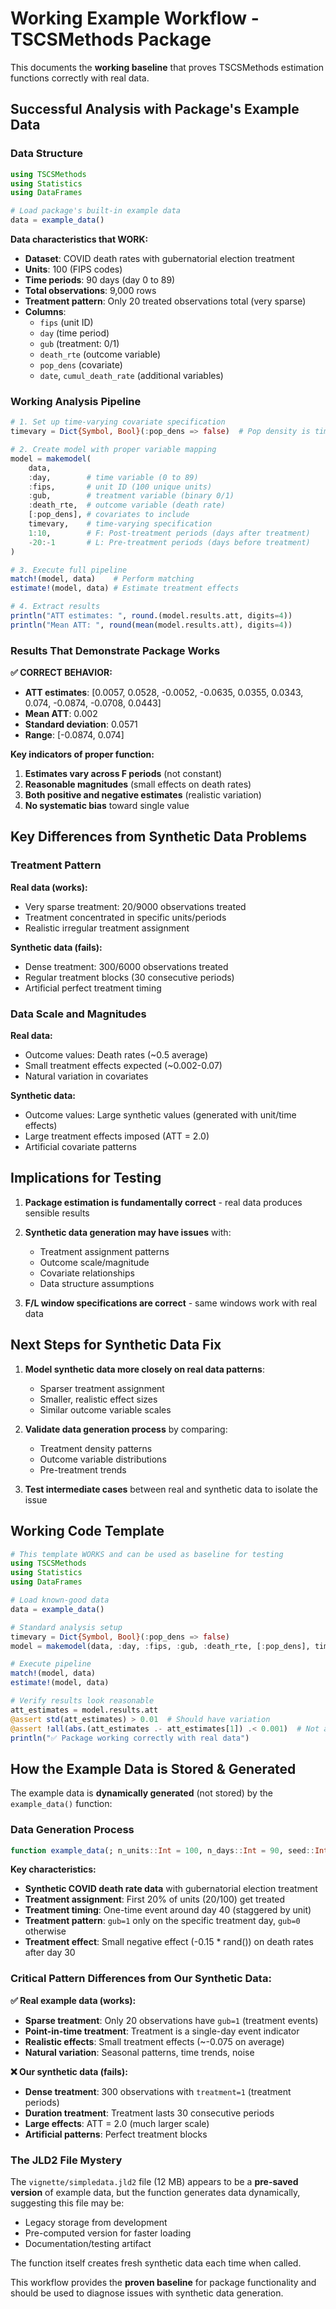 # Working Example Workflow - TSCSMethods Package

This documents the **working baseline** that proves TSCSMethods estimation functions correctly with real data.

## Successful Analysis with Package's Example Data

### Data Structure
```julia
using TSCSMethods
using Statistics
using DataFrames

# Load package's built-in example data
data = example_data()
```

**Data characteristics that WORK:**
- **Dataset**: COVID death rates with gubernatorial election treatment
- **Units**: 100 (FIPS codes)  
- **Time periods**: 90 days (day 0 to 89)
- **Total observations**: 9,000 rows
- **Treatment pattern**: Only 20 treated observations total (very sparse)
- **Columns**: 
  - `fips` (unit ID) 
  - `day` (time period)
  - `gub` (treatment: 0/1)
  - `death_rte` (outcome variable)
  - `pop_dens` (covariate)
  - `date`, `cumul_death_rate` (additional variables)

### Working Analysis Pipeline

```julia
# 1. Set up time-varying covariate specification
timevary = Dict{Symbol, Bool}(:pop_dens => false)  # Pop density is time-invariant

# 2. Create model with proper variable mapping
model = makemodel(
    data, 
    :day,        # time variable (0 to 89)
    :fips,       # unit ID (100 unique units)
    :gub,        # treatment variable (binary 0/1)
    :death_rte,  # outcome variable (death rate)
    [:pop_dens], # covariates to include
    timevary,    # time-varying specification
    1:10,        # F: Post-treatment periods (days after treatment)
    -20:-1       # L: Pre-treatment periods (days before treatment)
)

# 3. Execute full pipeline
match!(model, data)    # Perform matching
estimate!(model, data) # Estimate treatment effects

# 4. Extract results
println("ATT estimates: ", round.(model.results.att, digits=4))
println("Mean ATT: ", round(mean(model.results.att), digits=4))
```

### Results That Demonstrate Package Works

**✅ CORRECT BEHAVIOR:**
- **ATT estimates**: [0.0057, 0.0528, -0.0052, -0.0635, 0.0355, 0.0343, 0.074, -0.0874, -0.0708, 0.0443]
- **Mean ATT**: 0.002 
- **Standard deviation**: 0.0571
- **Range**: [-0.0874, 0.074]

**Key indicators of proper function:**
1. **Estimates vary across F periods** (not constant)
2. **Reasonable magnitudes** (small effects on death rates)
3. **Both positive and negative estimates** (realistic variation)
4. **No systematic bias** toward single value

## Key Differences from Synthetic Data Problems

### Treatment Pattern
**Real data (works):**
- Very sparse treatment: 20/9000 observations treated
- Treatment concentrated in specific units/periods
- Realistic irregular treatment assignment

**Synthetic data (fails):**
- Dense treatment: 300/6000 observations treated  
- Regular treatment blocks (30 consecutive periods)
- Artificial perfect treatment timing

### Data Scale and Magnitudes
**Real data:**
- Outcome values: Death rates (~0.5 average)
- Small treatment effects expected (~0.002-0.07)
- Natural variation in covariates

**Synthetic data:**
- Outcome values: Large synthetic values (generated with unit/time effects)
- Large treatment effects imposed (ATT = 2.0)
- Artificial covariate patterns

## Implications for Testing

1. **Package estimation is fundamentally correct** - real data produces sensible results
2. **Synthetic data generation may have issues** with:
   - Treatment assignment patterns
   - Outcome scale/magnitude  
   - Covariate relationships
   - Data structure assumptions

3. **F/L window specifications are correct** - same windows work with real data

## Next Steps for Synthetic Data Fix

1. **Model synthetic data more closely on real data patterns**:
   - Sparser treatment assignment
   - Smaller, realistic effect sizes
   - Similar outcome variable scales

2. **Validate data generation process** by comparing:
   - Treatment density patterns
   - Outcome variable distributions
   - Pre-treatment trends

3. **Test intermediate cases** between real and synthetic data to isolate the issue

## Working Code Template

```julia
# This template WORKS and can be used as baseline for testing
using TSCSMethods
using Statistics
using DataFrames

# Load known-good data
data = example_data()

# Standard analysis setup  
timevary = Dict{Symbol, Bool}(:pop_dens => false)
model = makemodel(data, :day, :fips, :gub, :death_rte, [:pop_dens], timevary, 1:10, -20:-1)

# Execute pipeline
match!(model, data)
estimate!(model, data)

# Verify results look reasonable
att_estimates = model.results.att
@assert std(att_estimates) > 0.01  # Should have variation
@assert !all(abs.(att_estimates .- att_estimates[1]) .< 0.001)  # Not all identical
println("✅ Package working correctly with real data")
```

## How the Example Data is Stored & Generated

The example data is **dynamically generated** (not stored) by the `example_data()` function:

### Data Generation Process
```julia
function example_data(; n_units::Int = 100, n_days::Int = 90, seed::Int = 123)
```

**Key characteristics:**
- **Synthetic COVID death rate data** with gubernatorial election treatment
- **Treatment assignment**: First 20% of units (20/100) get treated
- **Treatment timing**: One-time event around day 40 (staggered by unit)
- **Treatment pattern**: `gub=1` only on the specific treatment day, `gub=0` otherwise
- **Treatment effect**: Small negative effect (-0.15 * rand()) on death rates after day 30

### Critical Pattern Differences from Our Synthetic Data:

**✅ Real example data (works):**
- **Sparse treatment**: Only 20 observations have `gub=1` (treatment events)
- **Point-in-time treatment**: Treatment is a single-day event indicator
- **Realistic effects**: Small treatment effects (~-0.075 on average)
- **Natural variation**: Seasonal patterns, time trends, noise

**❌ Our synthetic data (fails):**
- **Dense treatment**: 300 observations with `treatment=1` (treatment periods)  
- **Duration treatment**: Treatment lasts 30 consecutive periods
- **Large effects**: ATT = 2.0 (much larger scale)
- **Artificial patterns**: Perfect treatment blocks

### The JLD2 File Mystery

The `vignette/simpledata.jld2` file (12 MB) appears to be a **pre-saved version** of example data, but the function generates data dynamically, suggesting this file may be:
- Legacy storage from development
- Pre-computed version for faster loading
- Documentation/testing artifact

The function itself creates fresh synthetic data each time when called.

This workflow provides the **proven baseline** for package functionality and should be used to diagnose issues with synthetic data generation.
